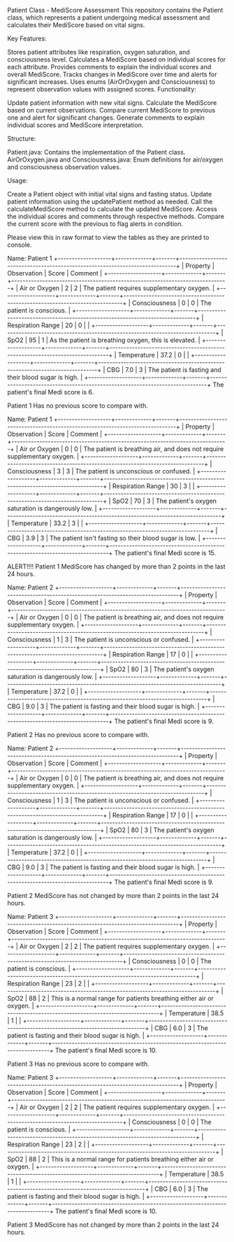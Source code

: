 Patient Class - MediScore Assessment
This repository contains the Patient class, which represents a patient undergoing medical assessment and calculates their MediScore based on vital signs.

Key Features:

Stores patient attributes like respiration, oxygen saturation, and consciousness level.
Calculates a MediScore based on individual scores for each attribute.
Provides comments to explain the individual scores and overall MediScore.
Tracks changes in MediScore over time and alerts for significant increases.
Uses enums (AirOrOxygen and Consciousness) to represent observation values with assigned scores.
Functionality:

Update patient information with new vital signs.
Calculate the MediScore based on current observations.
Compare current MediScore to previous one and alert for significant changes.
Generate comments to explain individual scores and MediScore interpretation.

Structure:

Patient.java: Contains the implementation of the Patient class.
AirOrOxygen.java and Consciousness.java: Enum definitions for air/oxygen and consciousness observation values.

Usage:

Create a Patient object with initial vital signs and fasting status.
Update patient information using the updatePatient method as needed.
Call the calculateMediScore method to calculate the updated MediScore.
Access the individual scores and comments through respective methods.
Compare the current score with the previous to flag alerts in condition.

Please view this in raw format to view the tables as they are printed to console.

Name: Patient 1
+-------------------+-------------+-------+-----------------------------------------------------------------------------+
| Property          | Observation | Score | Comment                                                                     |
+-------------------+-------------+-------+-----------------------------------------------------------------------------+
| Air or Oxygen     | 2           | 2     | The patient requires supplementary oxygen.                                  |
+-------------------+-------------+-------+-----------------------------------------------------------------------------+
| Consciousness     | 0           | 0     | The patient is conscious.                                                   |
+-------------------+-------------+-------+-----------------------------------------------------------------------------+
| Respiration Range | 20          | 0     |                                                                             |
+-------------------+-------------+-------+-----------------------------------------------------------------------------+
| SpO2              | 95          | 1     | As the patient is breathing oxygen, this is elevated.                       |
+-------------------+-------------+-------+-----------------------------------------------------------------------------+
| Temperature       | 37.2        | 0     |                                                                             |
+-------------------+-------------+-------+-----------------------------------------------------------------------------+
| CBG               | 7.0         | 3     | The patient is fasting and their blood sugar is high.                       |
+-------------------+-------------+-------+-----------------------------------------------------------------------------+
The patient's final Medi score is 6.

Patient 1 Has no previous score to compare with.

Name: Patient 1
+-------------------+-------------+-------+-----------------------------------------------------------------------------+
| Property          | Observation | Score | Comment                                                                     |
+-------------------+-------------+-------+-----------------------------------------------------------------------------+
| Air or Oxygen     | 0           | 0     | The patient is breathing air, and does not require supplementary oxygen.    |
+-------------------+-------------+-------+-----------------------------------------------------------------------------+
| Consciousness     | 3           | 3     | The patient is unconscious or confused.                                     |
+-------------------+-------------+-------+-----------------------------------------------------------------------------+
| Respiration Range | 30          | 3     |                                                                             |
+-------------------+-------------+-------+-----------------------------------------------------------------------------+
| SpO2              | 70          | 3     | The patient's oxygen saturation is dangerously low.                         |
+-------------------+-------------+-------+-----------------------------------------------------------------------------+
| Temperature       | 33.2        | 3     |                                                                             |
+-------------------+-------------+-------+-----------------------------------------------------------------------------+
| CBG               | 3.9         | 3     | The patient isn't fasting so their blood sugar is low.                      |
+-------------------+-------------+-------+-----------------------------------------------------------------------------+
The patient's final Medi score is 15.

ALERT!!!! Patient 1 MediScore has changed by more than 2 points in the last 24 hours.

Name: Patient 2
+-------------------+-------------+-------+-----------------------------------------------------------------------------+
| Property          | Observation | Score | Comment                                                                     |
+-------------------+-------------+-------+-----------------------------------------------------------------------------+
| Air or Oxygen     | 0           | 0     | The patient is breathing air, and does not require supplementary oxygen.    |
+-------------------+-------------+-------+-----------------------------------------------------------------------------+
| Consciousness     | 1           | 3     | The patient is unconscious or confused.                                     |
+-------------------+-------------+-------+-----------------------------------------------------------------------------+
| Respiration Range | 17          | 0     |                                                                             |
+-------------------+-------------+-------+-----------------------------------------------------------------------------+
| SpO2              | 80          | 3     | The patient's oxygen saturation is dangerously low.                         |
+-------------------+-------------+-------+-----------------------------------------------------------------------------+
| Temperature       | 37.2        | 0     |                                                                             |
+-------------------+-------------+-------+-----------------------------------------------------------------------------+
| CBG               | 9.0         | 3     | The patient is fasting and their blood sugar is high.                       |
+-------------------+-------------+-------+-----------------------------------------------------------------------------+
The patient's final Medi score is 9.

Patient 2 Has no previous score to compare with.

Name: Patient 2
+-------------------+-------------+-------+-----------------------------------------------------------------------------+
| Property          | Observation | Score | Comment                                                                     |
+-------------------+-------------+-------+-----------------------------------------------------------------------------+
| Air or Oxygen     | 0           | 0     | The patient is breathing air, and does not require supplementary oxygen.    |
+-------------------+-------------+-------+-----------------------------------------------------------------------------+
| Consciousness     | 1           | 3     | The patient is unconscious or confused.                                     |
+-------------------+-------------+-------+-----------------------------------------------------------------------------+
| Respiration Range | 17          | 0     |                                                                             |
+-------------------+-------------+-------+-----------------------------------------------------------------------------+
| SpO2              | 80          | 3     | The patient's oxygen saturation is dangerously low.                         |
+-------------------+-------------+-------+-----------------------------------------------------------------------------+
| Temperature       | 37.2        | 0     |                                                                             |
+-------------------+-------------+-------+-----------------------------------------------------------------------------+
| CBG               | 9.0         | 3     | The patient is fasting and their blood sugar is high.                       |
+-------------------+-------------+-------+-----------------------------------------------------------------------------+
The patient's final Medi score is 9.

Patient 2 MediScore has not changed by more than 2 points in the last 24 hours.

Name: Patient 3
+-------------------+-------------+-------+-----------------------------------------------------------------------------+
| Property          | Observation | Score | Comment                                                                     |
+-------------------+-------------+-------+-----------------------------------------------------------------------------+
| Air or Oxygen     | 2           | 2     | The patient requires supplementary oxygen.                                  |
+-------------------+-------------+-------+-----------------------------------------------------------------------------+
| Consciousness     | 0           | 0     | The patient is conscious.                                                   |
+-------------------+-------------+-------+-----------------------------------------------------------------------------+
| Respiration Range | 23          | 2     |                                                                             |
+-------------------+-------------+-------+-----------------------------------------------------------------------------+
| SpO2              | 88          | 2     | This is a normal range for patients breathing either air or oxygen.         |
+-------------------+-------------+-------+-----------------------------------------------------------------------------+
| Temperature       | 38.5        | 1     |                                                                             |
+-------------------+-------------+-------+-----------------------------------------------------------------------------+
| CBG               | 6.0         | 3     | The patient is fasting and their blood sugar is high.                       |
+-------------------+-------------+-------+-----------------------------------------------------------------------------+
The patient's final Medi score is 10.

Patient 3 Has no previous score to compare with.

Name: Patient 3
+-------------------+-------------+-------+-----------------------------------------------------------------------------+
| Property          | Observation | Score | Comment                                                                     |
+-------------------+-------------+-------+-----------------------------------------------------------------------------+
| Air or Oxygen     | 2           | 2     | The patient requires supplementary oxygen.                                  |
+-------------------+-------------+-------+-----------------------------------------------------------------------------+
| Consciousness     | 0           | 0     | The patient is conscious.                                                   |
+-------------------+-------------+-------+-----------------------------------------------------------------------------+
| Respiration Range | 23          | 2     |                                                                             |
+-------------------+-------------+-------+-----------------------------------------------------------------------------+
| SpO2              | 88          | 2     | This is a normal range for patients breathing either air or oxygen.         |
+-------------------+-------------+-------+-----------------------------------------------------------------------------+
| Temperature       | 38.5        | 1     |                                                                             |
+-------------------+-------------+-------+-----------------------------------------------------------------------------+
| CBG               | 6.0         | 3     | The patient is fasting and their blood sugar is high.                       |
+-------------------+-------------+-------+-----------------------------------------------------------------------------+
The patient's final Medi score is 10.

Patient 3 MediScore has not changed by more than 2 points in the last 24 hours.


